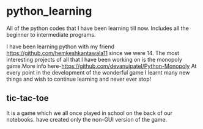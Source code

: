 # python_learning
All of the python codes that I have been learning till now.
Includes all the beginner to intermediate programs. 

I have been learning python with my friend https://github.com/hemkeshkantawala11 since we were 14.
The most interesting projects of all that I have been working on is the monopoly game.More info here-https://github.com/devanujpatel/Python-Monopoly At every point in the development of the wonderful game I learnt many new things and wish to continue learning and never ever stop!

## tic-tac-toe
It is a game which we all once played in school on the back of our notebooks. have created only the non-GUI version of the game.

